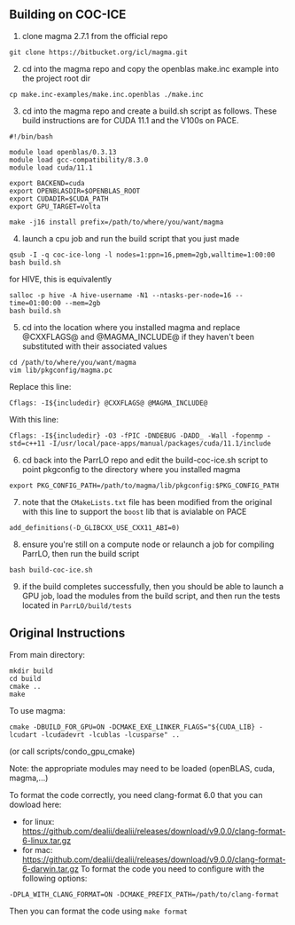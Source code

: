## Building on COC-ICE
1. clone magma 2.7.1 from the official repo
```
git clone https://bitbucket.org/icl/magma.git
```
2. cd into the magma repo and copy the openblas make.inc example into the project root dir
```
cp make.inc-examples/make.inc.openblas ./make.inc
```
3. cd into the magma repo and create a build.sh script as follows. These build instructions are for CUDA 11.1 and the V100s on PACE.
```
#!/bin/bash

module load openblas/0.3.13
module load gcc-compatibility/8.3.0
module load cuda/11.1

export BACKEND=cuda
export OPENBLASDIR=$OPENBLAS_ROOT
export CUDADIR=$CUDA_PATH
export GPU_TARGET=Volta

make -j16 install prefix=/path/to/where/you/want/magma
```
4. launch a cpu job and run the build script that you just made
```
qsub -I -q coc-ice-long -l nodes=1:ppn=16,pmem=2gb,walltime=1:00:00
bash build.sh
```
for HIVE, this is equivalently

```
salloc -p hive -A hive-username -N1 --ntasks-per-node=16 --time=01:00:00 --mem=2gb
bash build.sh
```

5. cd into the location where you installed magma and replace @CXXFLAGS@ and @MAGMA_INCLUDE@ if they haven't been substituted with their associated values
```
cd /path/to/where/you/want/magma
vim lib/pkgconfig/magma.pc
```
Replace this line:
```
Cflags: -I${includedir} @CXXFLAGS@ @MAGMA_INCLUDE@
```
With this line:
```
Cflags: -I${includedir} -O3 -fPIC -DNDEBUG -DADD_ -Wall -fopenmp -std=c++11 -I/usr/local/pace-apps/manual/packages/cuda/11.1/include
```
6. cd back into the ParrLO repo and edit the build-coc-ice.sh script to point pkgconfig to the directory where you installed magma
```
export PKG_CONFIG_PATH=/path/to/magma/lib/pkgconfig:$PKG_CONFIG_PATH
```
7. note that the `CMakeLists.txt` file has been modified from the original with this line to support the `boost` lib that is avialable on PACE
```
add_definitions(-D_GLIBCXX_USE_CXX11_ABI=0)
```
8. ensure you're still on a compute node or relaunch a job for compiling ParrLO, then run the build script
```
bash build-coc-ice.sh
```
9. if the build completes successfully, then you should be able to launch a GPU job, load the modules from the build script, and then run the tests located in `ParrLO/build/tests`


## Original Instructions
From main directory:
```
mkdir build
cd build
cmake ..
make
```

To use magma:
```
cmake -DBUILD_FOR_GPU=ON -DCMAKE_EXE_LINKER_FLAGS="${CUDA_LIB} -lcudart -lcudadevrt -lcublas -lcusparse" ..
```

(or call scripts/condo_gpu_cmake)

Note: the appropriate modules may need to be loaded (openBLAS, cuda, magma,...)

To format the code correctly, you need clang-format 6.0 that you can dowload
here:
  - for linux: https://github.com/dealii/dealii/releases/download/v9.0.0/clang-format-6-linux.tar.gz
  - for mac: https://github.com/dealii/dealii/releases/download/v9.0.0/clang-format-6-darwin.tar.gz
To format the code you need to configure with the following options:
```
-DPLA_WITH_CLANG_FORMAT=ON -DCMAKE_PREFIX_PATH=/path/to/clang-format
```
Then you can format the code using `make format`
